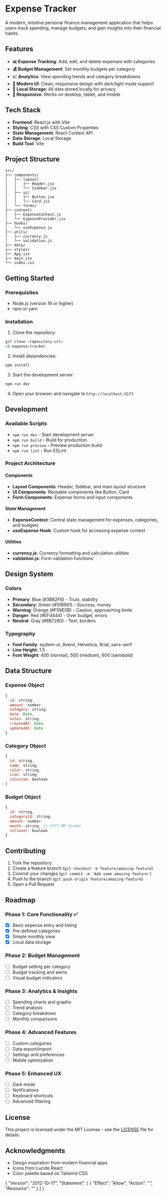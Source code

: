# Expense Tracker

A modern, intuitive personal finance management application that helps users track spending, manage budgets, and gain insights into their financial habits.

## Features

- **📊 Expense Tracking**: Add, edit, and delete expenses with categories
- **💰 Budget Management**: Set monthly budgets per category
- **📈 Analytics**: View spending trends and category breakdowns
- **🎨 Modern UI**: Clean, responsive design with dark/light mode support
- **💾 Local Storage**: All data stored locally for privacy
- **📱 Responsive**: Works on desktop, tablet, and mobile

## Tech Stack

- **Frontend**: React.js with Vite
- **Styling**: CSS with CSS Custom Properties
- **State Management**: React Context API
- **Data Storage**: Local Storage
- **Build Tool**: Vite

## Project Structure

```
src/
├── components/
│   ├── layout/
│   │   ├── Header.jsx
│   │   └── Sidebar.jsx
│   ├── ui/
│   │   ├── Button.jsx
│   │   └── Card.jsx
│   └── forms/
├── context/
│   ├── ExpenseContext.js
│   └── ExpenseProvider.jsx
├── hooks/
│   └── useExpense.js
├── utils/
│   ├── currency.js
│   └── validation.js
├── data/
├── styles/
├── App.jsx
├── main.jsx
└── index.css
```

## Getting Started

### Prerequisites

- Node.js (version 16 or higher)
- npm or yarn

### Installation

1. Clone the repository:

```bash
git clone <repository-url>
cd expense-tracker
```

2. Install dependencies:

```bash
npm install
```

3. Start the development server:

```bash
npm run dev
```

4. Open your browser and navigate to `http://localhost:5173`

## Development

### Available Scripts

- `npm run dev` - Start development server
- `npm run build` - Build for production
- `npm run preview` - Preview production build
- `npm run lint` - Run ESLint

### Project Architecture

#### Components

- **Layout Components**: Header, Sidebar, and main layout structure
- **UI Components**: Reusable components like Button, Card
- **Form Components**: Expense forms and input components

#### State Management

- **ExpenseContext**: Central state management for expenses, categories, and budgets
- **useExpense Hook**: Custom hook for accessing expense context

#### Utilities

- **currency.js**: Currency formatting and calculation utilities
- **validation.js**: Form validation functions

## Design System

### Colors

- **Primary**: Blue (#3B82F6) - Trust, stability
- **Secondary**: Green (#10B981) - Success, money
- **Warning**: Orange (#F59E0B) - Caution, approaching limits
- **Danger**: Red (#EF4444) - Over budget, errors
- **Neutral**: Gray (#6B7280) - Text, borders

### Typography

- **Font Family**: system-ui, Avenir, Helvetica, Arial, sans-serif
- **Line Height**: 1.5
- **Font Weight**: 400 (normal), 500 (medium), 600 (semibold)

## Data Structure

### Expense Object

```javascript
{
  id: string,
  amount: number,
  category: string,
  date: Date,
  notes: string,
  createdAt: Date,
  updatedAt: Date
}
```

### Category Object

```javascript
{
  id: string,
  name: string,
  color: string,
  icon: string,
  isCustom: boolean
}
```

### Budget Object

```javascript
{
  id: string,
  categoryId: string,
  amount: number,
  month: string, // YYYY-MM format
  rollover: boolean
}
```

## Contributing

1. Fork the repository
2. Create a feature branch (`git checkout -b feature/amazing-feature`)
3. Commit your changes (`git commit -m 'Add some amazing feature'`)
4. Push to the branch (`git push origin feature/amazing-feature`)
5. Open a Pull Request

## Roadmap

### Phase 1: Core Functionality ✅

- [x] Basic expense entry and listing
- [x] Pre-defined categories
- [x] Simple monthly view
- [x] Local data storage

### Phase 2: Budget Management

- [ ] Budget setting per category
- [ ] Budget tracking and alerts
- [ ] Visual budget indicators

### Phase 3: Analytics & Insights

- [ ] Spending charts and graphs
- [ ] Trend analysis
- [ ] Category breakdown
- [ ] Monthly comparisons

### Phase 4: Advanced Features

- [ ] Custom categories
- [ ] Data export/import
- [ ] Settings and preferences
- [ ] Mobile optimization

### Phase 5: Enhanced UX

- [ ] Dark mode
- [ ] Notifications
- [ ] Keyboard shortcuts
- [ ] Advanced filtering

## License

This project is licensed under the MIT License - see the [LICENSE](LICENSE) file for details.

## Acknowledgments

- Design inspiration from modern financial apps
- Icons from Lucide React
- Color palette based on Tailwind CSS

<!-- 🚀 Implementation Strategy
Week 1: Foundation
Days 1-2: Restructure project and fix naming √

Days 3-4: Add error boundaries and loading states √
Days 5-7: Modularize CSS and persist budget data

Week 2: Tooling
Days 1-2: Add dependencies and configure tools
Days 3-4: Set up Prettier, ESLint, and Git hooks
Days 5-7: Create component index files and improve imports

Week 3: Performance
Days 1-2: Add React.memo and useMemo optimizations
Days 3-4: Implement code splitting and lazy loading
Days 5-7: Add toast notifications and enhanced UX

Week 4: Features
Days 1-2: Add data export/import functionality
Days 3-4: Implement search and advanced filtering
Days 5-7: Add accessibility improvements

Week 5: Testing
Days 1-3: Set up testing framework and write tests
Days 4-5: Add production optimizations
Days 6-7: Final polish and documentation -->

{
"Version": "2012-10-17",
"Statement": [
{
"Effect": "Allow",
"Action": "*",
"Resource": "*"
}
]
}
